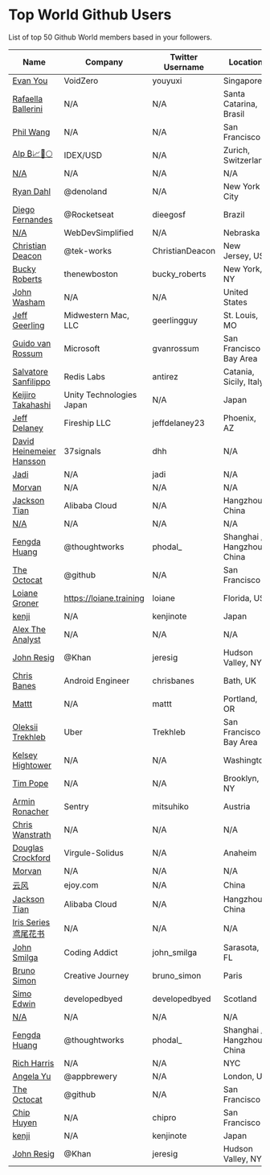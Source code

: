 # Top World Github Users

List of top 50 Github World members based in your followers.

<!-- START TOP USERS -->
| Name | Company | Twitter Username | Location | Repositories |
|------|---------|------------------|----------|--------------|
| [Evan You](https://github.com/yyx990803) | VoidZero | youyuxi | Singapore | 198 |
| [Rafaella Ballerini](https://github.com/rafaballerini) | N/A | N/A | Santa Catarina, Brasil | 59 |
| [Phil Wang](https://github.com/lucidrains) | N/A | N/A | San Francisco | 359 |
| [Alp ₿📈🚀🌕](https://github.com/IDouble) | IDEX/USD | N/A | Zurich, Switzerland | 61 |
| [N/A](https://github.com/CodeWithHarry) | N/A | N/A | N/A | 38 |
| [Ryan Dahl](https://github.com/ry) | @denoland  | N/A | New York City | 61 |
| [Diego Fernandes](https://github.com/diego3g) | @Rocketseat  | dieegosf | Brazil | 75 |
| [N/A](https://github.com/WebDevSimplified) | WebDevSimplified | N/A | Nebraska | 225 |
| [Christian Deacon](https://github.com/gamemann) | @tek-works | ChristianDeacon | New Jersey, US | 173 |
| [Bucky Roberts](https://github.com/buckyroberts) | thenewboston | bucky_roberts | New York, NY | 45 |
| [John Washam](https://github.com/jwasham) | N/A | N/A | United States | 30 |
| [Jeff Geerling](https://github.com/geerlingguy) | Midwestern Mac, LLC | geerlingguy | St. Louis, MO | 304 |
| [Guido van Rossum](https://github.com/gvanrossum) | Microsoft | gvanrossum | San Francisco Bay Area | 26 |
| [Salvatore Sanfilippo](https://github.com/antirez) | Redis Labs | antirez | Catania, Sicily, Italy | 94 |
| [Keijiro Takahashi](https://github.com/keijiro) | Unity Technologies Japan | N/A | Japan | 880 |
| [Jeff Delaney](https://github.com/codediodeio) | Fireship LLC | jeffdelaney23 | Phoenix, AZ | 65 |
| [David Heinemeier Hansson](https://github.com/dhh) | 37signals | dhh | N/A | 4 |
| [Jadi](https://github.com/jadijadi) | N/A | jadi | N/A | 98 |
| [Morvan](https://github.com/MorvanZhou) | N/A | N/A | N/A | 46 |
| [Jackson Tian](https://github.com/JacksonTian) | Alibaba Cloud | N/A | Hangzhou, China | 271 |
| [N/A](https://github.com/lllyasviel) | N/A | N/A | N/A | 51 |
| [Fengda Huang](https://github.com/phodal) | @thoughtworks | phodal_ | Shanghai / Hangzhou, China | 368 |
| [The Octocat](https://github.com/octocat) | @github | N/A | San Francisco | 8 |
| [Loiane Groner](https://github.com/loiane) | https://loiane.training | loiane | Florida, US | 219 |
| [kenji](https://github.com/kenjinote) | N/A | kenjinote | Japan | 637 |
| [Alex The Analyst](https://github.com/AlexTheAnalyst) | N/A | N/A | N/A | 15 |
| [John Resig](https://github.com/jeresig) | @Khan  | jeresig | Hudson Valley, NY | 111 |
| [Chris Banes](https://github.com/chrisbanes) | Android Engineer | chrisbanes | Bath, UK | 54 |
| [Mattt](https://github.com/mattt) | N/A | mattt | Portland, OR | 108 |
| [Oleksii Trekhleb](https://github.com/trekhleb) | Uber | Trekhleb | San Francisco Bay Area | 25 |
| [Kelsey Hightower](https://github.com/kelseyhightower) | N/A | N/A | Washington | 195 |
| [Tim Pope](https://github.com/tpope) | N/A | N/A | Brooklyn, NY | 85 |
| [Armin Ronacher](https://github.com/mitsuhiko) | Sentry | mitsuhiko | Austria | 314 |
| [Chris Wanstrath](https://github.com/defunkt) | N/A | N/A | N/A | 107 |
| [Douglas Crockford](https://github.com/douglascrockford) | Virgule-Solidus | N/A | Anaheim | 18 |
| [Morvan](https://github.com/MorvanZhou) | N/A | N/A | N/A | 46 |
| [云风](https://github.com/cloudwu) | ejoy.com | N/A | China | 140 |
| [Jackson Tian](https://github.com/JacksonTian) | Alibaba Cloud | N/A | Hangzhou, China | 271 |
| [Iris Series 鸢尾花书](https://github.com/Visualize-ML) | N/A | N/A | N/A | 10 |
| [John Smilga](https://github.com/john-smilga) | Coding Addict | john_smilga | Sarasota, FL | 259 |
| [Bruno Simon](https://github.com/brunosimon) | Creative Journey | bruno_simon | Paris | 80 |
| [Simo Edwin](https://github.com/developedbyed) | developedbyed | developedbyed | Scotland | 20 |
| [N/A](https://github.com/lllyasviel) | N/A | N/A | N/A | 51 |
| [Fengda Huang](https://github.com/phodal) | @thoughtworks | phodal_ | Shanghai / Hangzhou, China | 368 |
| [Rich Harris](https://github.com/Rich-Harris) | N/A | N/A | NYC | 390 |
| [Angela Yu](https://github.com/angelabauer) | @appbrewery | N/A | London, UK | 46 |
| [The Octocat](https://github.com/octocat) | @github | N/A | San Francisco | 8 |
| [Chip Huyen](https://github.com/chiphuyen) | N/A | chipro | San Francisco | 30 |
| [kenji](https://github.com/kenjinote) | N/A | kenjinote | Japan | 637 |
| [John Resig](https://github.com/jeresig) | @Khan  | jeresig | Hudson Valley, NY | 111 |
<!-- END TOP USERS -->
